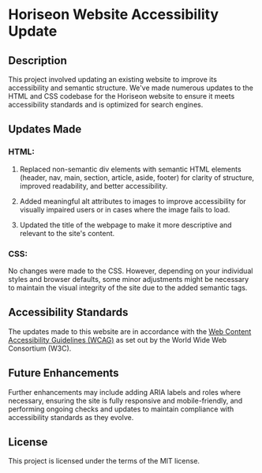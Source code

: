 # Horiseon Website Accessibility Update

## Description

This project involved updating an existing website to improve its accessibility and semantic structure. We've made numerous updates to the HTML and CSS codebase for the Horiseon website to ensure it meets accessibility standards and is optimized for search engines.

## Updates Made

### HTML:

1. Replaced non-semantic div elements with semantic HTML elements (header, nav, main, section, article, aside, footer) for clarity of structure, improved readability, and better accessibility.

2. Added meaningful alt attributes to images to improve accessibility for visually impaired users or in cases where the image fails to load.

3. Updated the title of the webpage to make it more descriptive and relevant to the site's content.

### CSS:

No changes were made to the CSS. However, depending on your individual styles and browser defaults, some minor adjustments might be necessary to maintain the visual integrity of the site due to the added semantic tags.

## Accessibility Standards

The updates made to this website are in accordance with the [Web Content Accessibility Guidelines (WCAG)](https://www.w3.org/WAI/standards-guidelines/wcag/) as set out by the World Wide Web Consortium (W3C).

## Future Enhancements

Further enhancements may include adding ARIA labels and roles where necessary, ensuring the site is fully responsive and mobile-friendly, and performing ongoing checks and updates to maintain compliance with accessibility standards as they evolve.

## License

This project is licensed under the terms of the MIT license.

